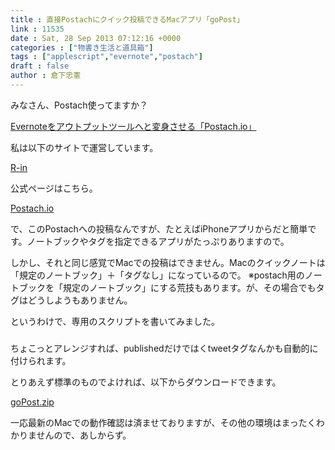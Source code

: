 ```yaml
---
title : 直接Postachにクイック投稿できるMacアプリ「goPost」
link : 11535
date : Sat, 28 Sep 2013 07:12:16 +0000
categories : ["物書き生活と道具箱"]
tags : ["applescript","evernote","postach"]
draft : false
author : 倉下忠憲
---
```


みなさん、Postach使ってますか？

<a href="https://rashita.net/blog/?p=11231" target="_blank">Evernoteをアウトプットツールへと変身させる「Postach.io」</a>

私は以下のサイトで運営しています。

<a href="http://rashita.postach.io/" target="_blank">R-in </a>

公式ページはこちら。

<a href="http://postach.io/" target="_blank">Postach.io</a>

で、このPostachへの投稿なんですが、たとえばiPhoneアプリからだと簡単です。ノートブックやタグを指定できるアプリがたっぷりありますので。

しかし、それと同じ感覚でMacでの投稿はできません。Macのクイックノートは「規定のノートブック」＋「タグなし」になっているので。
※postach用のノートブックを「規定のノートブック」にする荒技もあります。が、その場合でもタグはどうしようもありません。

というわけで、専用のスクリプトを書いてみました。

<H3></H3>
<script src="https://gist.github.com/rashita/5152d285ea5ff4b304f9.js"></script>
<H3></H3>ちょこっとアレンジすれば、publishedだけではくtweetタグなんかも自動的に付けられます。

とりあえず標準のものでよければ、以下からダウンロードできます。

<a href="https://dl.dropboxusercontent.com/u/554861/goPost.zip">goPost.zip</a>

一応最新のMacでの動作確認は済ませておりますが、その他の環境はまったくわかりませんので、あしからず。